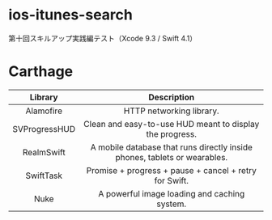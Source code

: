 # ios-itunes-search
第十回スキルアップ実践編テスト（Xcode 9.3 / Swift 4.1）

# Carthage
|Library|Description|
|:-----:|:-----:|
|Alamofire|HTTP networking library.|
|SVProgressHUD|Clean and easy-to-use HUD meant to display the progress.|
|RealmSwift|A mobile database that runs directly inside phones, tablets or wearables.|
|SwiftTask|Promise + progress + pause + cancel + retry for Swift.|
|Nuke|A powerful image loading and caching system.|
